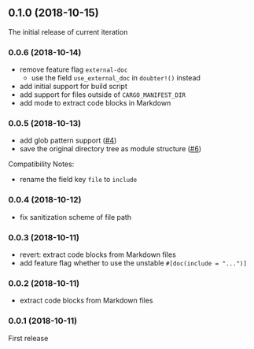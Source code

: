 <a name="0.1.0"></a>
## 0.1.0 (2018-10-15)

The initial release of current iteration

<a name="0.0.6"></a>
### 0.0.6 (2018-10-14)

* remove feature flag `external-doc`
  - use the field `use_external_doc` in `doubter!()` instead
* add initial support for build script
* add support for files outside of `CARGO_MANIFEST_DIR`
* add mode to extract code blocks in Markdown

<a name="0.0.5"></a>
### 0.0.5 (2018-10-13)

* add glob pattern support ([#4](https://github.com/ubnt-intrepid/doubter/pull/4))
* save the original directory tree as module structure ([#6](https://github.com/ubnt-intrepid/doubter/pull/6))

Compatibility Notes:
* rename the field key `file` to `include`

<a name="0.0.4"></a>
### 0.0.4 (2018-10-12)

* fix sanitization scheme of file path

<a name="0.0.3"></a>
### 0.0.3 (2018-10-11)

* revert: extract code blocks from Markdown files
* add feature flag whether to use the unstable `#[doc(include = "...")]`

<a name="0.0.2"></a>
### 0.0.2 (2018-10-11)

* extract code blocks from Markdown files

<a name="0.0.1"></a>
### 0.0.1 (2018-10-11)
First release